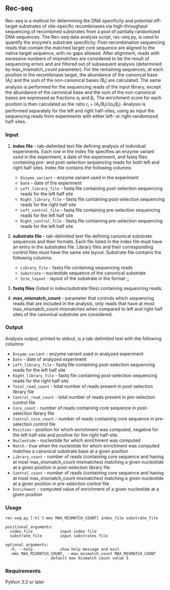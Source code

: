 ## Rec-seq
Rec-seq is a method for determining the DNA specificity and potential off-target substrates of site-specific 
recombinases via high-throughput sequencing of recombined substrates from a pool of partially randomized DNA 
sequences. The Rec-seq data analysis script, rec-seq.py, is used to quantify 
the enzyme’s substrate specificity. Post-recombination sequencing reads that contain the matched target core 
sequence are aligned to the native target sequence, with no gaps allowed. After alignment, reads with excessive 
numbers of mismatches are considered to be the result of sequencing errors and are filtered out of subsequent 
analysis (determined by max_mismatch_count parameter). For the remaining sequences, at each position in the 
recombinase target, the abundance of the canonical base (A<sub>i</sub>) and the sum of the non-canonical bases 
(B<sub>i</sub>) are calculated. The same analysis is performed for the sequencing reads of the input library, 
except the abundance of the canonical base and the sum of the non-canonical bases are expressed as fractions 
α<sub>i</sub> and β<sub>i</sub>. The enrichment score for each position is then calculated as the ratio 
r<sub>i</sub> = (A<sub>i</sub>/B<sub>i</sub>)/(α<sub>i</sub>/β<sub>i</sub>). Analysis is performed separately 
for the left and right half-sites, using as input the sequencing reads from experiments with either left- or 
right-randomized half-sites.

### Input
1. **index file** - tab-delimited text file defining analysis of individual experiments. Each row in the index file specifies an enzyme variant used in the experiment, a date of the experiment, and fastq files containing pre- and post-selection sequencing reads for both left and right half sites. Index file contains the following columns:
   * `Enzyme_variant` - enzyme variant used in the experiment
   * `Date` - date of the experiment
   * `Left_library_file` - fastq file containing post-selection sequencing reads for the left half site
   * `Right_library_file` - fastq file containing post-selection sequencing reads for the right half site
   * `Left_control_file` - fastq file containing pre-selection sequencing reads for the left half site
   * `Right_control_file` - fastq file containing pre-selection sequencing reads for the left half site

2. **substrate file** - tab-delimited text file defining canonical substrate sequences and their formats. Each file listed in the index file must have an entry in the substrates file. Library files and their corresponding control files must have the same site layout. Substrate file contains the following columns:
   * `Library_file` - fastq file containing sequencing reads
   * `Substrate` – nucleotide sequence of the canonical substrate
   * `Site_layout` - layout of the substrate in the format <left half-site length>;<core length>;<right half-site length>

3. **fastq files** (listed in index/substrate files) containing sequencing reads.

4. **max_mismatch_count** - parameter that controls which sequencing reads that are included in the analysis, only reads that have at most max_mismatch_count mismatches when compared to left and right half sites of the canonical substrate are considered.

### Output
Analysis output, printed to stdout, is a tab-delimited text with the following columns:
* `Enzyme_variant` - enzyme variant used in analyzed experiment
* `Date` - date of analyzed experiment
* `Left_library_file` - fastq file containing post-selection sequencing reads for the left half site 
* `Right_library_file` - fastq file containing post-selection sequencing reads for the right half site
* `Total_read_count` - total number of reads present in post-selection library file
* `Control_read_count` - total number of reads present in pre-selection control file
* `Core_count` - number of reads containing core sequence in post-selection library file
* `Control_core_count` - number of reads containing core sequence in pre-selection control file
* `Position` - position for which enrichment was computed, negative for the left half-site and positive for the right half-site.
* `Nucleotide` - nucleotide for which enrichment was computed
* `Match` - true when the nucleotide for which enrichment was computed matches a canonical substrate base at a given position 
* `Library_count` - number of reads (containing core sequence and having at most max_mismatch_count mismatches) matching a given nucleotide at a given position in post-selection library file
* `Control_count` - number of reads (containing core sequence and having at most max_mismatch_count mismatches) matching a given nucleotide at a given position in pre-selection control file
* `Enrichment` - computed value of enrichment of a given nucleotide at a given position

### Usage
    rec-seq.py [-h] [-mmc MAX_MISMATCH_COUNT] index_file substrate_file
    
    positional arguments:
      index_file            input index file
      substrate_file        input substrates file
    
    optional arguments:
      -h, --help            show help message and exit
      -mmc MAX_MISMATCH_COUNT, --max_mismatch_count MAX_MISMATCH_COUNT
                        default max mismatch count value 5

### Requirements
Python 3.2 or later
